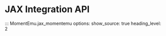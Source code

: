 # JAX Integration API

::: MomentEmu.jax_momentemu
    options:
      show_source: true
      heading_level: 2
